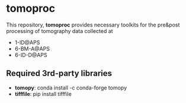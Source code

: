 # tomoproc

This repository, __tomoproc__ provides necessary toolkits for the pre&amp;post processing of tomography data collected at

* 1-ID@APS
* 6-BM-A@APS
* 6-ID-D@APS

## Required 3rd-party libraries

* __tomopy__: conda install -c conda-forge tomopy
* __tifffile__:  pip install tifffile
